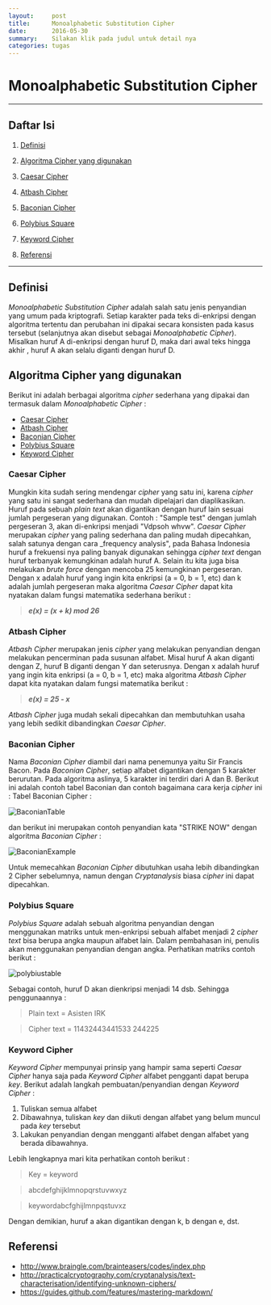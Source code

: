 ```yaml
---
layout:     post
title:      Monoalphabetic Substitution Cipher
date:       2016-05-30
summary:    Silakan klik pada judul untuk detail nya
categories: tugas
---
```


# Monoalphabetic Substitution Cipher

---

## Daftar Isi

1. [Definisi](#definisi)
2. [Algoritma Cipher yang digunakan](#algoritma-cipher-yang-digunakan)

  1. [Caesar Cipher](#caesar-cipher)
  2. [Atbash Cipher](#atbash-cipher)
  3. [Baconian Cipher](#baconian-cipher)
  4. [Polybius Square](#polybius-square)
  5. [Keyword Cipher](#keyword-cipher)
  
3. [Referensi](#referensi)

---

## Definisi

_Monoalphabetic Substitution Cipher_ adalah salah satu jenis penyandian yang umum pada kriptografi.
Setiap karakter pada teks di-enkripsi dengan algoritma tertentu dan perubahan ini dipakai 
secara konsisten pada kasus tersebut (selanjutnya akan disebut sebagai _Monoalphabetic Cipher_). Misalkan huruf A di-enkripsi dengan huruf D, maka dari awal
teks hingga akhir , huruf A akan selalu diganti dengan huruf D.

## Algoritma Cipher yang digunakan

Berikut ini adalah berbagai algoritma _cipher_ sederhana yang dipakai dan termasuk dalam 
_Monoalphabetic Cipher_ :

* [Caesar Cipher](#caesar-cipher)
* [Atbash Cipher](#atbash-cipher)
* [Baconian Cipher](#baconian-cipher)
* [Polybius Square](#polybius-square)
* [Keyword Cipher](#keyword-cipher)

### Caesar Cipher

Mungkin kita sudah sering mendengar _cipher_ yang satu ini, karena _cipher_ yang satu ini sangat sederhana
dan mudah dipelajari dan diaplikasikan. Huruf pada sebuah _plain text_ akan digantikan dengan huruf lain sesuai jumlah 
pergeseran yang digunakan. Contoh : "Sample test" dengan jumlah pergeseran 3, akan di-enkripsi menjadi "Vdpsoh whvw".
_Caesar Cipher_ merupakan _cipher_ yang paling sederhana dan paling mudah dipecahkan, salah satunya dengan cara _frequency analysis", pada 
Bahasa Indonesia huruf a frekuensi nya paling banyak digunakan sehingga _cipher text_ dengan huruf terbanyak kemungkinan adalah huruf A.
Selain itu kita juga bisa melakukan _brute force_ dengan mencoba 25 kemungkinan pergeseran.
Dengan x adalah huruf yang ingin kita enkripsi (a = 0, b = 1, etc) dan k adalah jumlah pergeseran maka algoritma _Caesar Cipher_ 
dapat kita nyatakan dalam fungsi matematika sederhana berikut :

> _**e(x) = (x + k) mod 26**_

### Atbash Cipher

_Atbash Cipher_ merupakan jenis _cipher_ yang melakukan penyandian dengan melakukan pencerminan pada susunan alfabet. Misal huruf A akan diganti dengan Z,
huruf B diganti dengan Y dan seterusnya. Dengan x adalah huruf yang ingin kita enkripsi (a = 0, b = 1, etc) maka algoritma _Atbash Cipher_ dapat kita
nyatakan dalam fungsi matematika berikut :

> _**e(x) = 25 - x**_

_Atbash Cipher_ juga mudah sekali dipecahkan dan membutuhkan usaha yang lebih sedikit dibandingkan _Caesar Cipher_.

### Baconian Cipher

Nama _Baconian Cipher_ diambil dari nama penemunya yaitu Sir Francis Bacon. Pada _Baconian Cipher_, setiap alfabet digantikan dengan 5 karakter berurutan.
Pada algoritma aslinya, 5 karakter ini terdiri dari A dan B. Berikut ini adalah contoh tabel Baconian dan contoh bagaimana cara kerja _cipher_ ini :
Tabel Baconian Cipher :

![BaconianTable](https://github.com/varian97/assets/blob/master/images/baconian_table.PNG)

dan berikut ini merupakan contoh penyandian kata "STRIKE NOW" dengan algoritma _Baconian Cipher_ :

![BaconianExample](https://github.com/varian97/assets/blob/master/images/baconian_example.PNG)

Untuk memecahkan _Baconian Cipher_ dibutuhkan usaha lebih dibandingkan 2 Cipher sebelumnya, namun dengan _Cryptanalysis_ biasa _cipher_ ini dapat dipecahkan.

### Polybius Square

_Polybius Square_ adalah sebuah algoritma penyandian dengan menggunakan matriks untuk men-enkripsi sebuah alfabet menjadi 2 _cipher text_ bisa berupa angka maupun
alfabet lain. Dalam pembahasan ini, penulis akan menggunakan penyandian dengan angka.
Perhatikan matriks contoh berikut :

![polybiustable](https://github.com/varian97/assets/blob/master/images/Polybius_table.PNG)

Sebagai contoh, huruf D akan dienkripsi menjadi 14 dsb. Sehingga penggunaannya :

> Plain text  = Asisten IRK

> Cipher text = 11432443441533 244225

### Keyword Cipher

_Keyword Cipher_ mempunyai prinsip yang hampir sama seperti _Caesar Cipher_ hanya saja pada _Keyword Cipher_ alfabet pengganti dapat berupa _key_.
Berikut adalah langkah pembuatan/penyandian dengan _Keyword Cipher_ :

1. Tuliskan semua alfabet
2. Dibawahnya, tuliskan _key_ dan diikuti dengan alfabet yang belum muncul pada _key_ tersebut
3. Lakukan penyandian dengan mengganti alfabet dengan alfabet yang berada dibawahnya.

Lebih lengkapnya mari kita perhatikan contoh berikut :

> Key = keyword

> abcdefghijklmnopqrstuvwxyz

> keywordabcfghijlmnpqstuvxz

Dengan demikian, huruf a akan digantikan dengan k, b dengan e, dst.

## Referensi

* http://www.braingle.com/brainteasers/codes/index.php
* http://practicalcryptography.com/cryptanalysis/text-characterisation/identifying-unknown-ciphers/
* https://guides.github.com/features/mastering-markdown/
